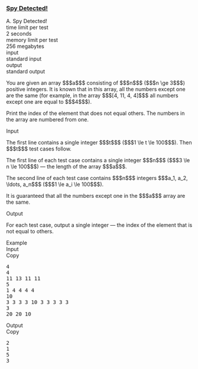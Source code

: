<h3><a href="https://codeforces.com/contest/1512/problem/A" target="_blank" rel="noopener noreferrer">Spy Detected!</a></h3>

<div class="header"><div class="title">A. Spy Detected!</div><div class="time-limit"><div class="property-title">time limit per test</div>2 seconds</div><div class="memory-limit"><div class="property-title">memory limit per test</div>256 megabytes</div><div class="input-file input-standard"><div class="property-title">input</div>standard input</div><div class="output-file output-standard"><div class="property-title">output</div>standard output</div></div><div><p>You are given an array $$$a$$$ consisting of $$$n$$$ ($$$n \ge 3$$$) positive integers. It is known that in this array, all the numbers except one are the same (for example, in the array $$$[4, 11, 4, 4]$$$ all numbers except one are equal to $$$4$$$).</p><p>Print the index of the element that does not equal others. The numbers in the array are numbered from one.</p></div><div class="input-specification"><div class="section-title">Input</div><p>The first line contains a single integer $$$t$$$ ($$$1 \le t \le 100$$$). Then $$$t$$$ test cases follow.</p><p>The first line of each test case contains a single integer $$$n$$$ ($$$3 \le n \le 100$$$) — the length of the array $$$a$$$.</p><p>The second line of each test case contains $$$n$$$ integers $$$a_1, a_2, \ldots, a_n$$$ ($$$1 \le a_i \le 100$$$).</p><p>It is guaranteed that all the numbers except one in the $$$a$$$ array are the same.</p></div><div class="output-specification"><div class="section-title">Output</div><p>For each test case, output a single integer — the index of the element that is not equal to others.</p></div><div class="sample-tests"><div class="section-title">Example</div><div class="sample-test"><div class="input"><div class="title">Input<div title="Copy" data-clipboard-target="#id0023527663885944394" id="id0041536777153257476" class="input-output-copier">Copy</div></div><pre id="id0023527663885944394">4
4
11 13 11 11
5
1 4 4 4 4
10
3 3 3 3 10 3 3 3 3 3
3
20 20 10
</pre></div><div class="output"><div class="title">Output<div title="Copy" data-clipboard-target="#id007544896115005896" id="id006410721612313239" class="input-output-copier">Copy</div></div><pre id="id007544896115005896">2
1
5
3
</pre></div></div></div>